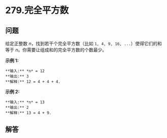 # 279.完全平方数

## 问题

给定正整数 *n*，找到若干个完全平方数（比如 `1, 4, 9, 16, ...`）使得它们的和等于 *n*。你需要让组成和的完全平方数的个数最少。

**示例 1:**

```
**输入:** *n* = 12
**输出:** 3
**解释:** 12 = 4 + 4 + 4.
```

**示例 2:**

```
**输入:** *n* = 13
**输出:** 2
**解释:** 13 = 4 + 9.
```



## 解答

